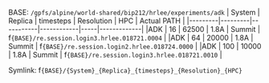 

BASE: `/gpfs/alpine/world-shared/bip212/hrlee/experiments/adk`
| System  | Replica | timesteps | Resolution | HPC | Actual PATH |
|---------|---------|-----------|------------|-----|-------------|
|ADK      |  16     | 62500    | 1.8A       | Summit | f`{BASE}/re.session.login3.hrlee.018721.0004` |
|ADK      |  64     | 20000      | 1.8A       | Summit | f`{BASE}/re.session.login2.hrlee.018724.0000` |
|ADK      |  100     | 10000    | 1.8A       | Summit |  f`{BASE}/re.session.login3.hrlee.018721.0010` |

Symlink: f`{BASE}/{System}_{Replica}_{timesteps}_{Resolution}_{HPC}`
